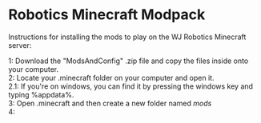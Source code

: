 # Robotics Minecraft Modpack
Instructions for installing the mods to play on the WJ Robotics Minecraft server:

1: Download the "ModsAndConfig" .zip file and copy the files inside onto your computer.\
2: Locate your .minecraft folder on your computer and open it.\
2.1: If you're on windows, you can find it by pressing the windows key and typing %appdata%.\
3: Open .minecraft and then create a new folder named *mods* \
4:
